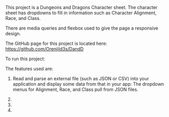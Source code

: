 This project is a Dungeons and Dragons Character sheet. The character sheet has dropdowns to fill in information such as Character Alignment, Race, and Class. 

There are media queries and flexbox used to give the page a responsive design.

The GitHub page for this project is located here: https://github.com/OrenjiId3s/DandD

To run this project: 

The features used are:

1. Read and parse an external file (such as JSON or CSV) into your application and display some data from that in your app: The dropdown menus for Alignment, Race, and Class pull from JSON files.

2. 


3. 


4. 